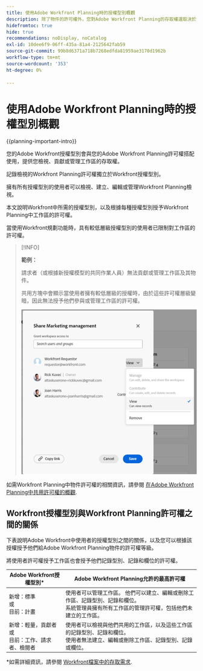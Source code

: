 ```yaml
---
title: 使用Adobe Workfront Planning時的授權型別概觀
description: 除了物件的許可權外，您對Adobe Workfront Planning的存取權還取決於您的授權型別。
hidefromtoc: true
hide: true
recommendations: noDisplay, noCatalog
exl-id: 10dee6f9-06ff-435a-81a4-2125642fab59
source-git-commit: 99b8d6371a718b7268edfda81959ae3170d1962b
workflow-type: tm+mt
source-wordcount: '353'
ht-degree: 0%

---
```


<!--update the metadata with real things when making this public; also update the description with something like this: Not all users in the organization have the same access and permissions to use Adobe Workfront plannint. This article describes the levels of access that users could have to Adobe Workfront Planning. -->
<!--update the title and the metadata title if Workfront Planning is NOT its own product - because the title is too generic for it being a Workfront capability-->

# 使用Adobe Workfront Planning時的授權型別概觀

{{planning-important-intro}}

您的Adobe Workfront授權型別會與您的Adobe Workfront Planning許可權搭配使用，提供您檢視、貢獻或管理工作區的存取權。 <!--add more objects here when we can grant other object-specific permissions-->

記錄檢視的Workfront Planning許可權獨立於Workfront授權型別。

擁有所有授權型別的使用者可以檢視、建立、編輯或管理Workfront Planning檢視。

本文說明Workfront中所需的授權型別，以及根據每種授權型別授予Workfront Planning中工作區的許可權。

當使用Workfront規劃功能時，具有較低層級授權型別的使用者已限制對工作區的許可權。

>[!INFO]
>
>**範例：**
>
>請求者（或根據新授權模型的共同作業人員）無法貢獻或管理工作區及其物件。
>
>共用方塊中會顯示當使用者擁有較低層級的授權時，由於這些許可權層級變暗，因此無法授予他們參與或管理工作區的許可權。
>
>![](assets/permissions-grayed-out-for-requestor-user.png)


如需Workfront Planning中物件許可權的相關資訊，請參閱 [在Adobe Workfront Planning中共用許可權的概觀](/help/quicksilver/planning/access/sharing-permissions-overview.md).

## Workfront授權型別與Workfront Planning許可權之間的關係

下表說明Adobe Workfront中使用者的授權型別之間的關係，以及您可以根據該授權授予他們給Adobe Workfront Planning物件的許可權等級。

將使用者許可權授予工作區也會授予他們記錄型別、記錄和欄位的許可權。


| Adobe Workfront授權型別* | Adobe Workfront Planning允許的最高許可權 |
|------------------------------------------------|-------------------------------------------------------------------------------------------------------------------------------------------------------------------------------|
| 新增：標準 <br> 或 <br>目前：計畫 | 使用者可以管理工作區。 他們可以建立、編輯或刪除工作區、記錄型別、記錄和欄位。 <br> 系統管理員擁有所有工作區的管理許可權，包括他們未建立的工作區。 |
| 新增：輕量，貢獻者 <br> 或 <br>目前：工作、請求者、檢閱者 | 使用者可以檢視與他們共用的工作區，以及這些工作區的記錄型別、記錄和欄位。 <br> 使用者無法建立、編輯或刪除工作區、記錄型別、記錄或欄位。 |

*如需詳細資訊，請參閱 [Workfront檔案中的存取需求](/help/quicksilver/administration-and-setup/add-users/access-levels-and-object-permissions/access-level-requirements-in-documentation.md).